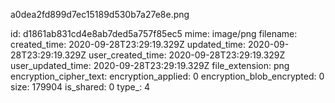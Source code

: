 a0dea2fd899d7ec15189d530b7a27e8e.png

id: d1861ab831cd4e8ab7ded5a757f85ec5
mime: image/png
filename: 
created_time: 2020-09-28T23:29:19.329Z
updated_time: 2020-09-28T23:29:19.329Z
user_created_time: 2020-09-28T23:29:19.329Z
user_updated_time: 2020-09-28T23:29:19.329Z
file_extension: png
encryption_cipher_text: 
encryption_applied: 0
encryption_blob_encrypted: 0
size: 179904
is_shared: 0
type_: 4